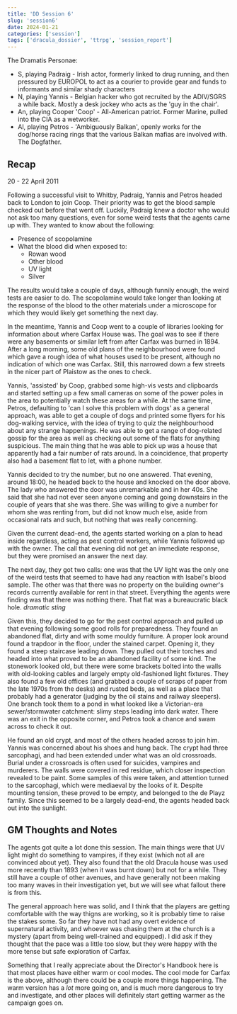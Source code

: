 ```yaml
---
title: 'DD Session 6'
slug: 'session6'
date: 2024-01-21
categories: ['session']
tags: ['dracula_dossier', 'ttrpg', 'session_report']
---
```


The Dramatis Personae:

* S, playing Padraig - Irish actor, formerly linked to drug running, and then pressured by EUROPOL to act as a courier to provide gear and funds to informants and similar shady characters
* N, playing Yannis - Belgian hacker who got recruited by the ADIV/SGRS a while back. Mostly a desk jockey who acts as the 'guy in the chair'.
* An, playing Cooper 'Coop' - All-American patriot. Former Marine, pulled into the CIA as a wetworker.
* Al, playing Petros - 'Ambiguously Balkan', openly works for the dog/horse racing rings that the various Balkan mafias are involved with. The Dogfather.

## Recap

20 - 22 April 2011

Following a successful visit to Whitby, Padraig, Yannis and Petros headed back to London to join Coop. Their priority was to get the blood sample checked out before that went off. Luckily, Padraig knew a doctor who would not ask too many questions, even for some weird tests that the agents came up with. They wanted to know about the following:

* Presence of scopolamine
* What the blood did when exposed to:
  * Rowan wood
  * Other blood
  * UV light
  * Silver

The results would take a couple of days, although funnily enough, the weird tests are easier to do. The scopolamine would take longer than looking at the response of the blood to the other materials under a microscope for which they would likely get something the next day.

In the meantime, Yannis and Coop went to a couple of libraries looking for information about where Carfax House was. The goal was to see if there were any basements or similar left from after Carfax was burned in 1894. After a long morning, some old plans of the neighbourhood were found which gave a rough idea of what houses used to be present, although no indication of which one was Carfax. Still, this narrowed down a few streets in the nicer part of Plaistow as the ones to check.

Yannis, 'assisted' by Coop, grabbed some high-vis vests and clipboards and started setting up a few small cameras on some of the power poles in the area to potentially watch these areas for a while. At the same time, Petros, defaulting to 'can I solve this problem with dogs' as a general approach, was able to get a couple of dogs and printed some flyers for his dog-walking service, with the idea of trying to quiz the neighbourhood about any strange happenings. He was able to get a range of dog-related gossip for the area as well as checking out some of the flats for anything suspicious. The main thing that he was able to pick up was a house that apparently had a fair number of rats around. In a coincidence, that property also had a basement flat to let, with a phone number.

Yannis decided to try the number, but no one answered. That evening, around 18:00, he headed back to the house and knocked on the door above. The lady who answered the door was unremarkable and in her 40s. She said that she had not ever seen anyone coming and going downstairs in the couple of years that she was there. She was willing to give a number for whom she was renting from, but did not know much else, aside from occasional rats and such, but nothing that was really concerning.

Given the current dead-end, the agents started working on a plan to head inside regardless, acting as pest control workers, while Yannis followed up with the owner. The call that evening did not get an immediate response, but they were promised an answer the next day.

The next day, they got two calls: one was that the UV light was the only one of the weird tests that seemed to have had any reaction with Isabel's blood sample. The other was that there was no property on the building owner's records currently available for rent in that street. Everything the agents were finding was that there was nothing there. That flat was a bureaucratic black hole. _dramatic sting_

Given this, they decided to go for the pest control approach and pulled up that evening following some good rolls for preparedness. They found an abandoned flat, dirty and with some mouldy furniture. A proper look around found a trapdoor in the floor, under the stained carpet. Opening it, they found a steep staircase leading down. They pulled out their torches and headed into what proved to be an abandoned facility of some kind. The stonework looked old, but there were some brackets bolted into the walls with old-looking cables and largely empty old-fashioned light fixtures. They also found a few old offices (and grabbed a couple of scraps of paper from the late 1970s from the desks) and rusted beds, as well as a place that probably had a generator (judging by the oil stains and railway sleepers). One branch took them to a pond in what looked like a Victorian-era sewer/stormwater catchment: slimy steps leading into dark water. There was an exit in the opposite corner, and Petros took a chance and swam across to check it out.

He found an old crypt, and most of the others headed across to join him. Yannis was concerned about his shoes and hung back. The crypt had three sarcophagi, and had been extended under what was an old crossroads. Burial under a crossroads is often used for suicides, vampires and murderers. The walls were covered in red residue, which closer inspection revealed to be paint. Some samples of this were taken, and attention turned to the sarcophagi, which were mediaeval by the looks of it. Despite mounting tension, these proved to be empty, and belonged to the de Playz family. Since this seemed to be a largely dead-end, the agents headed back out into the sunlight.

## GM Thoughts and Notes

The agents got quite a lot done this session. The main things were that UV light might do something to vampires, if they exist (which not all are convinced about yet). They also found that the old Dracula house was used more recently than 1893 (when it was burnt down) but not for a while. They still have a couple of other avenues, and have generally not been making too many waves in their investigation yet, but we will see what fallout there is from this.

The general approach here was solid, and I think that the players are getting comfortable with the way thigns are working, so it is probably time to raise the stakes some. So far they have not had any overt evidence of supernatural activity, and whoever was chasing them at the church is a mystery (apart from being well-trained and equipped). I did ask if they thought that the pace was a little too slow, but they were happy with the more tense but safe exploration of Carfax.

Something that I really appreciate about the Director's Handbook here is that most places have either warm or cool modes. The cool mode for Carfax is the above, although there could be a couple more things happening. The warm version has a _lot_ more going on, and is much more dangerous to try and investigate, and other places will definitely start getting warmer as the campaign goes on.
